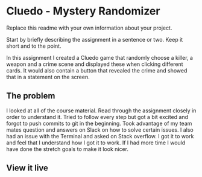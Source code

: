 # Cluedo - Mystery Randomizer

Replace this readme with your own information about your project.

Start by briefly describing the assignment in a sentence or two. Keep it short and to the point.

In this assignment I created a Cluedo game that randomly choose a killer, a weapon and a crime scene and displayed these when clicking different cards. It would also contain a button that revealed the crime and showed that in a statement on the screen. 

## The problem


I looked at all of the course material. Read through the assignment closely in order to understand it. Tried to follow every step but got a bit excited and forgot to push commits to git in the beginning. Took advantage of my team mates question and answers on Slack on how to solve certain issues. I also had an issue with the Terminal and asked on Stack overflow.
I got it to work and feel that I understand how I got it to work. If I had more time I would have done the stretch goals to make it look nicer. 

## View it live

